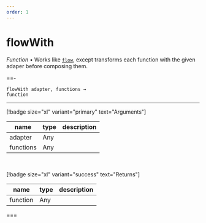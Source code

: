 ```yaml
---
order: 1
---
```

# flowWith

_Function_ &bull; Works like [`flow`][flow], except transforms each function with the given adaper before composing them.


==- <pre><code>flowWith adapter, functions &rarr; function</code></pre>
<hr>

[!badge size="xl" variant="primary" text="Arguments"]

| name | type | description |
|------|------|-------------|
|adapter|Any||
|functions|Any||

<br>

[!badge size="xl" variant="success" text="Returns"]

| name | type | description |
|------|------|-------------|
|function|Any||



===




[flow]: /reference/function/flow.md